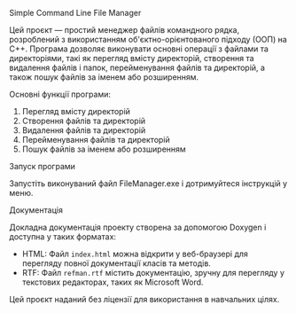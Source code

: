 Simple Command Line File Manager

Цей проєкт — простий менеджер файлів командного рядка, розроблений з використанням об'єктно-орієнтованого підходу (ООП) на C++. Програма дозволяє виконувати основні операції з файлами та директоріями, такі як перегляд вмісту директорій, створення та видалення файлів і папок, перейменування файлів та директорій, а також пошук файлів за іменем або розширенням.

Основні функції програми:
1. Перегляд вмісту директорій
2. Створення файлів та директорій
3. Видалення файлів та директорій
4. Перейменування файлів та директорій
5. Пошук файлів за іменем або розширенням

Запуск програми

Запустіть виконуваний файл FileManager.exe і дотримуйтеся інструкцій у меню.

Документація

Докладна документація проекту створена за допомогою Doxygen і доступна у таких форматах:
- HTML: Файл `index.html` можна відкрити у веб-браузері для перегляду повної документації класів та методів.
- RTF: Файл `refman.rtf` містить документацію, зручну для перегляду у текстових редакторах, таких як Microsoft Word.

Цей проєкт наданий без ліцензії для використання в навчальних цілях.

